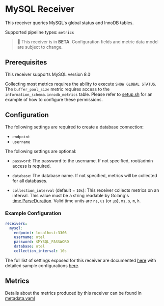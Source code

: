 # MySQL Receiver

This receiver queries MySQL's global status and InnoDB tables.

Supported pipeline types: `metrics`

> :construction: This receiver is in **BETA**. Configuration fields and metric data model are subject to change.

## Prerequisites

This receiver supports MySQL version 8.0

Collecting most metrics requires the ability to execute `SHOW GLOBAL STATUS`. The `buffer_pool_size` metric requires access to the `information_schema.innodb_metrics` table. Please refer to [setup.sh](./testdata/scripts/setup.sh) for an example of how to configure these permissions. 

## Configuration

The following settings are required to create a database connection:
- `endpoint`
- `username`

The following settings are optional:
- `password`: The password to the username. If not specified, root/admin access is required.
- `database`: The database name. If not specified, metrics will be collected for all databases.

- `collection_interval` (default = `10s`): This receiver collects metrics on an interval. This value must be a string readable by Golang's [time.ParseDuration](https://pkg.go.dev/time#ParseDuration). Valid time units are `ns`, `us` (or `µs`), `ms`, `s`, `m`, `h`.

### Example Configuration

```yaml
receivers:
  mysql:
    endpoint: localhost:3306
    username: otel
    password: $MYSQL_PASSWORD
    database: otel
    collection_interval: 10s
```

The full list of settings exposed for this receiver are documented [here](./config.go) with detailed sample configurations [here](./testdata/config.yaml).

## Metrics

Details about the metrics produced by this receiver can be found in [metadata.yaml](./metadata.yaml)
